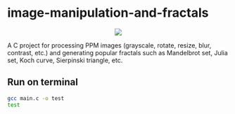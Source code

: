 # image-manipulation-and-fractals
<p align="center"><img src=https://raw.githubusercontent.com/arasgungore/image-manipulation-and-fractals/blob/master/Examples/Fractals/all_in_1.ppm></p>

A C project for processing PPM images (grayscale, rotate, resize, blur, contrast, etc.) and generating popular fractals such as Mandelbrot set, Julia set, Koch curve, Sierpinski triangle, etc.

## Run on terminal

```sh
gcc main.c -o test
test
```

